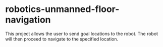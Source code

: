 # robotics-unmanned-floor-navigation
This project allows the user to send goal locations to the robot. The robot will then proceed to navigate to the specified location.
